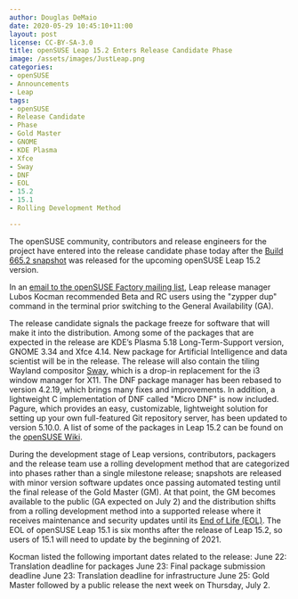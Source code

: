 ```yaml
---
author: Douglas DeMaio
date: 2020-05-29 10:45:10+11:00
layout: post
license: CC-BY-SA-3.0
title: openSUSE Leap 15.2 Enters Release Candidate Phase 
image: /assets/images/JustLeap.png
categories:
- openSUSE
- Announcements
- Leap
tags:
- openSUSE
- Release Candidate
- Phase
- Gold Master
- GNOME
- KDE Plasma
- Xfce
- Sway
- DNF
- EOL
- 15.2
- 15.1
- Rolling Development Method

---
```


The openSUSE community, contributors and release engineers for the project have entered into the release candidate phase today after the [Build 665.2 snapshot](https://openqa.opensuse.org/tests/overview?distri=opensuse&version=15.2&build=665.2&groupid=50) was released for the upcoming openSUSE Leap 15.2 version.  

In an [email to the openSUSE Factory mailing list](https://lists.opensuse.org/opensuse-factory/2020-05/msg00254.html), Leap release manager Lubos Kocman recommended Beta and RC users using the "zypper dup" command in the terminal prior switching to the General Availability (GA).

The release candidate signals the package freeze for software that will make it into the distribution. Among some of the packages that are expected in the release are KDE’s Plasma 5.18 Long-Term-Support version, GNOME 3.34 and Xfce 4.14. New package for Artificial Intelligence and data scientist will be in the release. The release will also contain the tiling Wayland compositor [Sway](https://en.opensuse.org/Sway), which is a drop-in replacement for the i3 window manager for X11. The DNF package manager has been rebased to version 4.2.19, which brings many fixes and improvements. In addition, a lightweight C implementation of DNF called "Micro DNF" is now included. Pagure, which provides an easy, customizable, lightweight solution for setting up your own full-featured Git repository server, has been updated to version 5.10.0. A list of some of the packages in Leap 15.2 can be found on the [openSUSE Wiki](https://en.opensuse.org/Features_15.2).

During the development stage of Leap versions, contributors, packagers and the release team use a rolling development method that are categorized into phases rather than a single milestone release; snapshots are released with minor version software updates once passing automated testing until the final release of the Gold Master (GM). At that point, the GM becomes available to the public (GA expected on July 2) and the distribution shifts from a rolling development method into a supported release where it receives maintenance and security updates until its [End of Life (EOL)](https://en.wikipedia.org/wiki/End-of-life_(product)). The EOL of openSUSE Leap 15.1 is six months after the release of Leap 15.2, so users of 15.1 will need to update by the beginning of 2021.

Kocman listed the following important dates related to the release: 
June 22: Translation deadline for packages
June 23: Final package submission deadline
June 23: Translation deadline for infrastructure
June 25: Gold Master followed by a public release the next week on Thursday, July 2.
